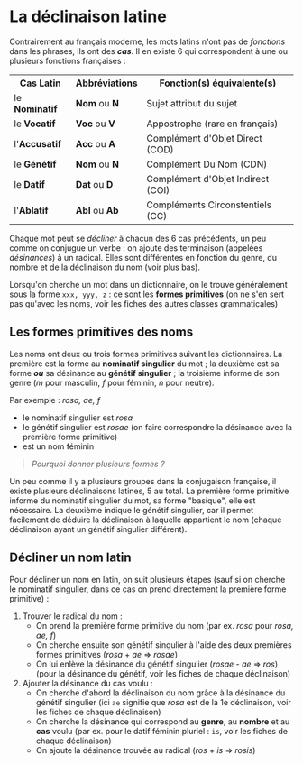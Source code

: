 # La déclinaison latine

Contrairement au français moderne, les mots latins n'ont pas de *fonctions* dans les phrases, ils ont des ***cas***. Il en existe 6 qui correspondent à une ou plusieurs fonctions françaises :

<table>
<tr>
 <th>Cas Latin</th>
 <th>Abbréviations</th>
 <th>Fonction(s) équivalente(s)</th>
</tr>
<tr>
 <td>le <b>Nominatif</b></td>
 <td><b>Nom</b> ou <b>N</b></td>
 <td>Sujet attribut du sujet</td>
</tr>
<tr>
 <td>le <b>Vocatif</b></td>
 <td><b>Voc</b> ou <b>V</b></td>
 <td>Appostrophe (rare en français)</td>
</tr>
<tr>
 <td>l'<b>Accusatif</b></td>
 <td><b>Acc</b> ou <b>A</b></td>
 <td>Complément d'Objet Direct (COD)</td>
</tr>
<tr>
 <td>le <b>Génétif</b></td>
 <td><b>Nom</b> ou <b>N</b></td>
 <td>Complément Du Nom (CDN)</td>
</tr>
<tr>
 <td>le <b>Datif</b></td>
 <td><b>Dat</b> ou <b>D</b></td>
 <td>Complément d'Objet Indirect (COI)</td>
</tr>
<tr>
 <td>l'<b>Ablatif</b></td>
 <td><b>Abl</b> ou <b>Ab</b></td>
 <td>Compléments Circonstentiels (CC)</td>
</tr>
</table>

Chaque mot peut se *décliner* à chacun des 6 cas précédents, un peu comme on conjugue un verbe : on ajoute des terminaison (appelées *désinances*) à un radical. Elles sont différentes en fonction du genre, du nombre et de la déclinaison du nom (voir plus bas).

Lorsqu'on cherche un mot dans un dictionnaire, on le trouve généralement sous la forme `xxx, yyy, z` : ce sont les **formes primitives** (on ne s'en sert pas qu'avec les noms, voir les fiches des autres classes grammaticales)

## Les formes primitives des noms

Les noms ont deux ou trois formes primitives suivant les dictionnaires. La première est la forme au **nominatif singulier** du mot ; la deuxième est sa forme ***ou*** sa désinance au **génétif singulier** ; la troisième informe de son genre (*m* pour masculin, *f* pour féminin, *n* pour neutre).

Par exemple : *rosa, ae, f*

* le nominatif singulier est *rosa*
* le génétif singulier est *rosae* (on faire correspondre la désinance avec la première forme primitive)
* est un nom féminin

> *Pourquoi donner plusieurs formes ?*

Un peu comme il y a plusieurs groupes dans la conjugaison française, il existe plusieurs déclinaisons latines, 5 au total. La première forme primitive informe du nominatif singulier du mot, sa forme "basique", elle est nécessaire. La deuxième indique le génétif singulier, car il permet facilement de déduire la déclinaison à laquelle appartient le nom (chaque déclinaison ayant un génétif singulier différent).

## Décliner un nom latin

Pour décliner un nom en latin, on suit plusieurs étapes (sauf si on cherche le nominatif singulier, dans ce cas on prend directement la première forme primitive) :

<ol>
 <li>Trouver le radical du nom :
  <ul>
   <li>On prend la première forme primitive du nom (par ex. <i>rosa</i> pour <i>rosa, ae, f</i>)</li>
   <li>On cherche ensuite son génétif singulier à l'aide des deux premières formes primitives (<i>rosa</i> + <i>ae</i> => <i>rosae</i>)</li>
   <li>On lui enlève la désinance du génétif singulier (<i>rosae</i> - <i>ae</i> => <i>ros</i>) (pour la désinance du génétif, voir les fiches de chaque déclinaison)</li>
  </ul>
 </li>
 <li>Ajouter la désinance du cas voulu :
  <ul>
   <li>On cherche d'abord la déclinaison du nom grâce à la désinance du génétif singulier (ici <code>ae</code> signifie que <i>rosa</i> est de la 1e déclinaison, voir les fiches de chaque déclinaison)</li>
   <li>On cherche la désinance qui correspond au <b>genre</b>, au <b>nombre</b> et au <b>cas</b> voulu (par ex. pour le datif féminin pluriel : <code>is</code>, voir les fiches de chaque déclinaison)</li>
   <li>On ajoute la désinance trouvée au radical (<i>ros</i> + <i>is</i> => <i>rosis</i>)</li>
  </ul>
 </li>
</ol>
